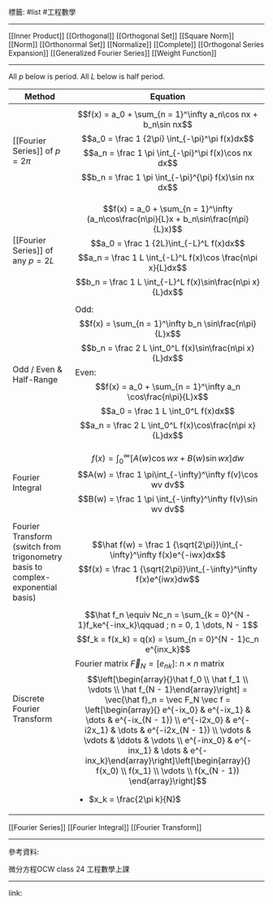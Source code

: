 標籤: #list #工程數學 

---

[[Inner Product]]
[[Orthogonal]]
[[Orthogonal Set]]
[[Square Norm]]
[[Norm]]
[[Orthonormal Set]]
[[Normalize]]
[[Complete]]
[[Orthogonal Series Expansion]]
[[Generalized Fourier Series]]
[[Weight Function]]

---

All $p$ below is period.
All $L$ below is half period.

| Method                                                                          | Equation                                                                                                                                                                                                                                                                                                                                                                                                                                                                                                                                                                                                                                                                                                     |
| ------------------------------------------------------------------------------- | ------------------------------------------------------------------------------------------------------------------------------------------------------------------------------------------------------------------------------------------------------------------------------------------------------------------------------------------------------------------------------------------------------------------------------------------------------------------------------------------------------------------------------------------------------------------------------------------------------------------------------------------------------------------------------------------------------------ |
| [[Fourier Series]] of $p = 2\pi$                                                | $$f(x) = a_0 + \sum_{n = 1}^\infty a_n\cos nx + b_n\sin nx$$ $$a_0 = \frac 1 {2\pi} \int_{-\pi}^\pi f(x)dx$$ $$a_n = \frac 1 \pi \int_{-\pi}^\pi f(x)\cos nx dx$$ $$b_n = \frac 1 \pi \int_{-\pi}^{\pi} f(x)\sin nx dx$$                                                                                                                                                                                                                                                                                                                                                                                                                                                                                     |
| [[Fourier Series]] of any $p = 2L$                                              | $$f(x) = a_0 + \sum_{n = 1}^\infty (a_n\cos\frac{n\pi}{L}x + b_n\sin\frac{n\pi}{L}x)$$ $$a_0 = \frac 1 {2L}\int_{-L}^L f(x)dx$$ $$a_n = \frac 1 L \int_{-L}^L f(x)\cos \frac{n\pi x}{L}dx$$ $$b_n = \frac 1 L \int_{-L}^L f(x)\sin\frac{n\pi x}{L}dx$$                                                                                                                                                                                                                                                                                                                                                                                                                                                       |
| Odd / Even & Half-Range                                                         | Odd: $$f(x) = \sum_{n = 1}^\infty b_n \sin\frac{n\pi}{L}x$$ $$b_n = \frac 2 L \int_0^L f(x)\sin\frac{n\pi x}{L}dx$$ Even: $$f(x) = a_0 + \sum_{n = 1}^\infty a_n \cos\frac{n\pi}{L}x$$ $$a_0 = \frac 1 L \int_0^L f(x)dx$$ $$a_n = \frac 2 L \int_0^L f(x)\cos\frac{n\pi x}{L}dx$$                                                                                                                                                                                                                                                                                                                                                                                                                           |
| Fourier Integral                                                                | $$f(x) = \int_0^\infty\left[A(w)\cos wx + B(w)\sin wx\right]dw$$ $$A(w) = \frac 1 \pi\int_{-\infty}^\infty f(v)\cos wv dv$$ $$B(w) = \frac 1 \pi \int_{-\infty}^\infty f(v)\sin wv dv$$                                                                                                                                                                                                                                                                                                                                                                                                                                                                                                                      |
| Fourier Transform (switch from trigonometry basis to complex-exponential basis) | $$\hat f(w) = \frac 1 {\sqrt{2\pi}}\int_{-\infty}^\infty f(x)e^{-iwx}dx$$ $$f(x) = \frac 1 {\sqrt{2\pi}}\int_{-\infty}^\infty f(x)e^{iwx}dw$$                                                                                                                                                                                                                                                                                                                                                                                                                                                                                                                                                                |
| Discrete Fourier Transform                                                      | $$\hat f_n \equiv Nc_n = \sum_{k = 0}^{N - 1}f_ke^{-inx_k}\qquad ; n = 0, 1 \dots, N - 1$$ $$f_k = f(x_k) = q(x) = \sum_{n = 0}^{N - 1}c_n e^{inx_k}$$ Fourier matrix $\vec F_N = [e_{nk}]$: $n\times n$ matrix $$\left[\begin{array}{}\hat f_0 \\ \hat f_1 \\ \vdots \\ \hat f_{N - 1}\end{array}\right] = \vec{\hat f}_n = \vec F_N \vec f = \left[\begin{array}{} e^{-ix_0} & e^{-ix_1} & \dots & e^{-ix_{N - 1}} \\ e^{-i2x_0} & e^{-i2x_1} & \dots & e^{-i2x_{N - 1}} \\ \vdots & \vdots & \ddots & \vdots \\ e^{-inx_0} & e^{-inx_1} & \dots & e^{-inx_k}\end{array}\right]\left[\begin{array}{} f(x_0) \\ f(x_1) \\ \vdots \\ f(x_{N - 1}) \end{array}\right]$$ <ul><li>$x_k = \frac{2\pi k}{N}$</ul> | 

[[Fourier Series]]
[[Fourier Integral]]
[[Fourier Transform]]

---

參考資料:

微分方程OCW class 24
工程數學上課

---

link:

